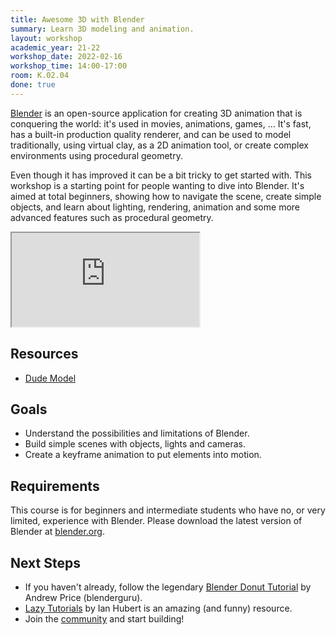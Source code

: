 ```yaml
---
title: Awesome 3D with Blender
summary: Learn 3D modeling and animation.
layout: workshop
academic_year: 21-22
workshop_date: 2022-02-16
workshop_time: 14:00-17:00
room: K.02.04
done: true
---
```


[Blender](https://www.blender.org/) is an open-source application for creating 3D animation that is conquering the world: it's used in movies, animations, games, ... It's fast, has a built-in production quality renderer, and can be used to model traditionally, using virtual clay, as a 2D animation tool, or create complex environments using procedural geometry.

Even though it has improved it can be a bit tricky to get started with. This workshop is a starting point for people wanting to dive into Blender. It's aimed at total beginners, showing how to navigate the scene, create simple objects, and learn about lighting, rendering, animation and some more advanced features such as procedural geometry.

<div class="embed-responsive embed-responsive-16by9">
  <iframe class="embed-responsive-item" src="https://www.youtube.com/embed/QRqY_20ti9A"></iframe>
</div>

## Resources

- [Dude Model](https://enigmeta.s3.amazonaws.com/code-space/21-22-blender-workshop/male_standing.blend)

## Goals

- Understand the possibilities and limitations of Blender.
- Build simple scenes with objects, lights and cameras.
- Create a keyframe animation to put elements into motion.

## Requirements

This course is for beginners and intermediate students who have no, or very limited, experience with Blender. Please download the latest version of Blender at [blender.org](https://www.blender.org/).

## Next Steps

- If you haven't already, follow the legendary [Blender Donut Tutorial](https://www.youtube.com/watch?v=nIoXOplUvAw) by Andrew Price (blenderguru).
- [Lazy Tutorials](https://www.youtube.com/watch?v=U1f6NDCttUY&list=PL4Dq5VyfewIxxjzS34k2NES_PuDUIjRcY) by Ian Hubert is an amazing (and funny) resource.
- Join the [community](https://www.blender.org/community/) and start building!
